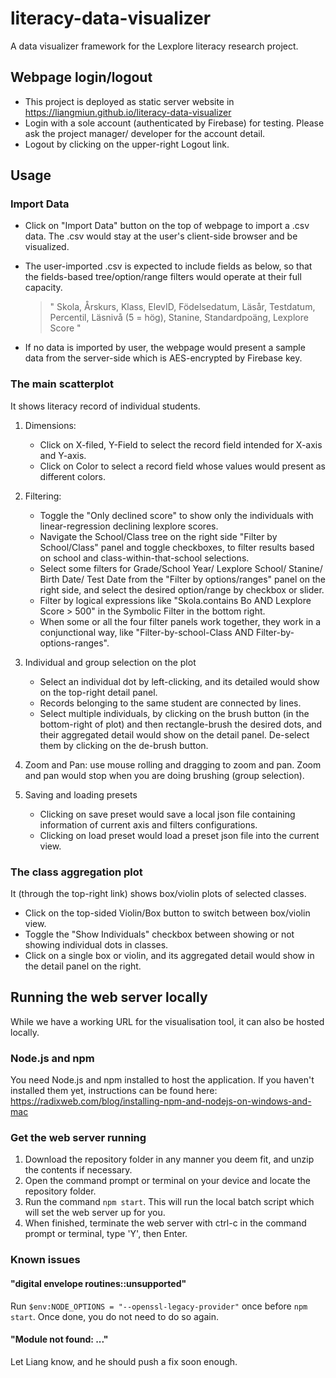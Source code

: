 # literacy-data-visualizer
A data visualizer framework for the Lexplore literacy research project.

## Webpage login/logout 
- This project is deployed as static server website in https://liangmiun.github.io/literacy-data-visualizer
- Login with a sole account (authenticated by Firebase) for testing. Please ask the project manager/ developer for the account detail.
- Logout by clicking on the upper-right Logout link.

## Usage

### Import Data
- Click on "Import Data" button on the top of webpage to import a .csv data. The .csv would stay at the user's client-side browser and be visualized.
- The user-imported .csv is expected to include fields as below, so that the fields-based tree/option/range filters would operate at their full capacity.
  > " Skola, Årskurs, Klass, ElevID, Födelsedatum, Läsår, Testdatum, Percentil, Läsnivå (5 = hög), Stanine, Standardpoäng, Lexplore Score " 

- If no data is imported by user, the webpage would present a sample data from the server-side which is AES-encrypted by Firebase key. 


### The main scatterplot 
  It shows literacy record of individual students. 
1. Dimensions:
    - Click on X-filed, Y-Field to select the record field intended for X-axis and Y-axis.
    - Click on Color to select a record field whose values would present as different colors.
2. Filtering:
    - Toggle the "Only declined score" to show only the individuals with linear-regression declining lexplore scores.
    - Navigate the School/Class tree  on the right side "Filter by School/Class" panel and toggle checkboxes, to filter results based on school and class-within-that-school selections.
    - Select some filters for Grade/School Year/ Lexplore School/ Stanine/ Birth Date/ Test Date from the "Filter by options/ranges" panel on the right side, and select the desired option/range by checkbox or slider.
    - Filter by logical expressions like "Skola.contains Bo AND Lexplore Score > 500" in the Symbolic Filter in the bottom right.
    - When some or all the four filter panels work together, they work in a conjunctional way, like "Filter-by-school-Class AND Filter-by-options-ranges".
3. Individual and group selection on the plot
    - Select an individual dot by left-clicking, and its detailed would show on the top-right detail panel.
    - Records belonging to the same student are connected by lines.
    - Select multiple individuals, by clicking on the brush button (in the bottom-right of plot) and then rectangle-brush the desired dots, and their aggregated detail would show on the detail panel. De-select them by clicking on the de-brush button.
4. Zoom and Pan: use mouse rolling and dragging to zoom and pan. Zoom and pan would stop when you are doing brushing (group selection).
  
5. Saving and loading presets
    - Clicking on save preset would save a local json file containing information of  current axis and filters configurations.
    - Clicking on load preset would load a preset json file into the current view.
  
### The class aggregation plot 
  It (through the top-right link) shows box/violin plots of selected classes.
- Click on the top-sided Violin/Box button to switch between box/violin view.
- Toggle the "Show Individuals" checkbox between showing or not showing individual dots in classes.
- Click on a single box or violin, and its aggregated detail would show in the detail panel on the right.

## Running the web server locally
While we have a working URL for the visualisation tool, it can also be hosted locally.

### Node.js and npm
You need Node.js and npm installed to host the application. If you haven't installed them yet, instructions can be found here: https://radixweb.com/blog/installing-npm-and-nodejs-on-windows-and-mac

### Get the web server running
1. Download the repository folder in any manner you deem fit, and unzip the contents if necessary.
2. Open the command prompt or terminal on your device and locate the repository folder.
3. Run the command ```npm start```. This will run the local batch script which will set the web server up for you.
4. When finished, terminate the web server with ctrl-c in the command prompt or terminal, type 'Y', then Enter.

### Known issues
#### "digital envelope routines::unsupported"
Run ```$env:NODE_OPTIONS = "--openssl-legacy-provider"``` once before ```npm start```. Once done, you do not need to do so again.

#### "Module not found: ..."
Let Liang know, and he should push a fix soon enough.

